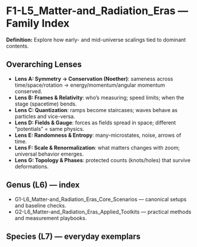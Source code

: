 # F1-L5_Matter-and_Radiation_Eras — Family Index
**Definition:** Explore how early- and mid-universe scalings tied to dominant contents.

## Overarching Lenses

- **Lens A: Symmetry -> Conservation (Noether)**: sameness across time/space/rotation → energy/momentum/angular momentum conserved.
- **Lens B: Frames & Relativity**: who’s measuring; speed limits; when the stage (spacetime) bends.
- **Lens C: Quantization**: ramps become staircases; waves behave as particles and vice-versa.
- **Lens D: Fields & Gauge**: forces as fields spread in space; different “potentials” = same physics.
- **Lens E: Randomness & Entropy**: many-microstates, noise, arrows of time.
- **Lens F: Scale & Renormalization**: what matters changes with zoom; universal behavior emerges.
- **Lens G: Topology & Phases**: protected counts (knots/holes) that survive deformations.

## Genus (L6) — index
- G1-L6_Matter-and_Radiation_Eras_Core_Scenarios — canonical setups and baseline checks.
- G2-L6_Matter-and_Radiation_Eras_Applied_Toolkits — practical methods and measurement playbooks.

## Species (L7) — everyday exemplars
